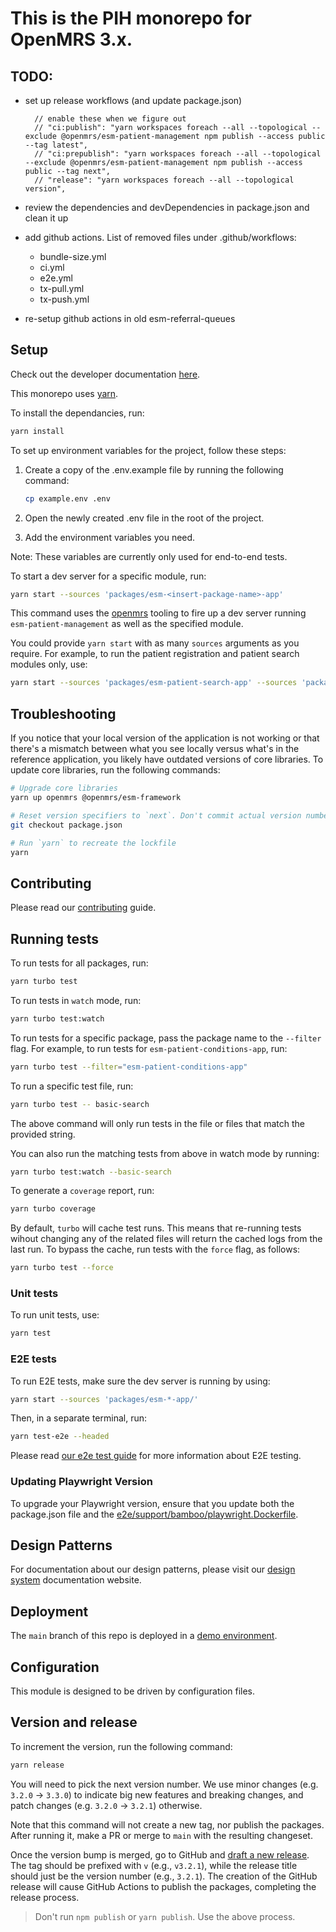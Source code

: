 # This is the PIH monorepo for OpenMRS 3.x.

## TODO:
- set up release workflows (and update package.json)

        // enable these when we figure out 
        // "ci:publish": "yarn workspaces foreach --all --topological --exclude @openmrs/esm-patient-management npm publish --access public --tag latest",
        // "ci:prepublish": "yarn workspaces foreach --all --topological --exclude @openmrs/esm-patient-management npm publish --access public --tag next",
        // "release": "yarn workspaces foreach --all --topological version",

- review the dependencies and devDependencies in package.json and clean it up
- add github actions. List of removed files under .github/workflows:
    - bundle-size.yml
    - ci.yml
    - e2e.yml
    - tx-pull.yml
    - tx-push.yml
- re-setup github actions in old esm-referral-queues

## Setup

Check out the developer documentation [here](http://o3-dev.docs.openmrs.org).

This monorepo uses [yarn](https://yarnpkg.com).

To install the dependancies, run:
```bash
yarn install
```

To set up environment variables for the project, follow these steps:

1. Create a copy of the .env.example file by running the following command:

    ```bash
    cp example.env .env
    ```

2. Open the newly created .env file in the root of the project.

3. Add the environment variables you need.

Note: These variables are currently only used for end-to-end tests.

To start a dev server for a specific module, run:

```bash
yarn start --sources 'packages/esm-<insert-package-name>-app'
```

This command uses the [openmrs](https://www.npmjs.com/package/openmrs) tooling to fire up a dev server running `esm-patient-management` as well as the specified module.

You could provide `yarn start` with as many `sources` arguments as you require. For example, to run the patient registration and patient search modules only, use:

```bash
yarn start --sources 'packages/esm-patient-search-app' --sources 'packages/esm-patient-registration-app'
```

## Troubleshooting

If you notice that your local version of the application is not working or that there's a mismatch between what you see locally versus what's in the reference application, you likely have outdated versions of core libraries. To update core libraries, run the following commands:

```bash
# Upgrade core libraries
yarn up openmrs @openmrs/esm-framework

# Reset version specifiers to `next`. Don't commit actual version numbers.
git checkout package.json

# Run `yarn` to recreate the lockfile
yarn
```


## Contributing

Please read our [contributing](http://o3-dev.docs.openmrs.org/#/getting_started/contributing) guide.

## Running tests

To run tests for all packages, run:

```bash
yarn turbo test
```

To run tests in `watch` mode, run:

```bash
yarn turbo test:watch
```

To run tests for a specific package, pass the package name to the `--filter` flag. For example, to run tests for `esm-patient-conditions-app`, run:

```bash
yarn turbo test --filter="esm-patient-conditions-app"
```

To run a specific test file, run:

```bash
yarn turbo test -- basic-search
```

The above command will only run tests in the file or files that match the provided string.

You can also run the matching tests from above in watch mode by running:

```bash
yarn turbo test:watch --basic-search
```

To generate a `coverage` report, run:

```bash
yarn turbo coverage
```

By default, `turbo` will cache test runs. This means that re-running tests wihout changing any of the related files will return the cached logs from the last run. To bypass the cache, run tests with the `force` flag, as follows:

```bash
yarn turbo test --force
```

### Unit tests
To run unit tests, use:

```sh
yarn test
```

### E2E tests

To run E2E tests, make sure the dev server is running by using:

```sh
yarn start --sources 'packages/esm-*-app/'
```

Then, in a separate terminal, run:

```sh
yarn test-e2e --headed
```

Please read [our e2e test guide](https://o3-docs.openmrs.org/docs/frontend-modules/testing#end-to-end-testing-with-playwright) for more information about E2E testing.

### Updating Playwright Version

To upgrade your Playwright version, ensure that you update both the package.json file and the [e2e/support/bamboo/playwright.Dockerfile](e2e/support/bamboo/playwright.Dockerfile).

## Design Patterns

For documentation about our design patterns, please visit our [design system](https://zeroheight.com/23a080e38/p/880723--introduction) documentation website.

## Deployment

The `main` branch of this repo is deployed in a [demo environment](https://openmrs-spa.org/openmrs/spa).

## Configuration

This module is designed to be driven by configuration files.

## Version and release

To increment the version, run the following command:

```sh
yarn release
```

You will need to pick the next version number. We use minor changes (e.g. `3.2.0` → `3.3.0`)
to indicate big new features and breaking changes, and patch changes (e.g. `3.2.0` → `3.2.1`)
otherwise.

Note that this command will not create a new tag, nor publish the packages.
After running it, make a PR or merge to `main` with the resulting changeset.

Once the version bump is merged, go to GitHub and
[draft a new release](https://github.com/openmrs/openmrs-esm-patient-management/releases/new). 
The tag should be prefixed with `v` (e.g., `v3.2.1`), while the release title
should just be the version number (e.g., `3.2.1`). The creation of the GitHub release
will cause GitHub Actions to publish the packages, completing the release process.

> Don't run `npm publish` or `yarn publish`. Use the above process.